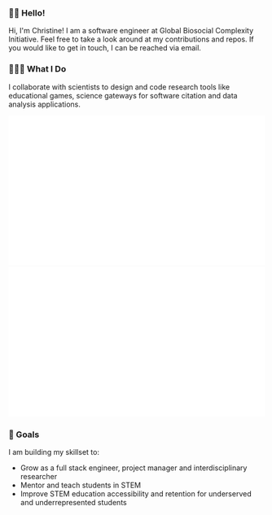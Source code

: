 ### 👋🏼 Hello!

Hi, I'm Christine! I am a software engineer at Global Biosocial Complexity Initiative. Feel free to take a look around at my contributions and repos. If you would like to get in touch, I can be reached via email.

### 👩🏻‍💻 What I Do

I collaborate with scientists to design and code research tools like educational games, science gateways for software citation and data analysis applications.

![](https://github.com/chrstngyn/github-stats/blob/master/generated/overview.svg)
![](https://github.com/chrstngyn/github-stats/blob/master/generated/languages.svg)


### 🌱 Goals

I am building my skillset to:

- Grow as a full stack engineer, project manager and interdisciplinary researcher
- Mentor and teach students in STEM
- Improve STEM education accessibility and retention for underserved and underrepresented students
